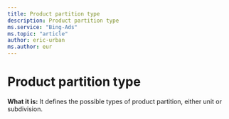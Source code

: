 ```yaml
---
title: Product partition type
description: Product partition type
ms.service: "Bing-Ads"
ms.topic: "article"
author: eric-urban
ms.author: eur
---
```


# Product partition type

**What it is:**    It defines the possible types of product partition, either unit or subdivision.



